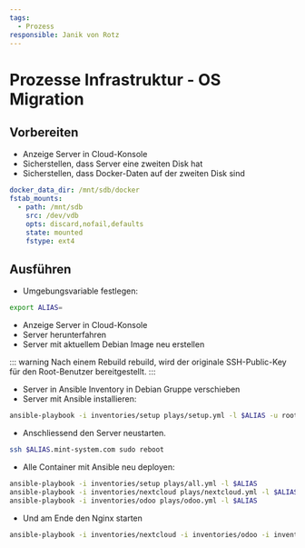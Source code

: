 ```yaml
---
tags:
  - Prozess
responsible: Janik von Rotz
---
```

# Prozesse Infrastruktur - OS Migration
## Vorbereiten

* Anzeige Server in Cloud-Konsole
* Sicherstellen, dass Server eine zweiten Disk hat
* Sicherstellen, dass Docker-Daten auf der zweiten Disk sind

```yml
docker_data_dir: /mnt/sdb/docker
fstab_mounts:
  - path: /mnt/sdb
    src: /dev/vdb
    opts: discard,nofail,defaults
    state: mounted
    fstype: ext4
```

## Ausführen

* Umgebungsvariable festlegen:

```bash
export ALIAS=
```

* Anzeige Server in Cloud-Konsole
* Server herunterfahren
* Server mit aktuellem Debian Image neu erstellen

::: warning
Nach einem Rebuild rebuild, wird der originale SSH-Public-Key für den Root-Benutzer bereitgestellt.
:::

* Server in Ansible Inventory in Debian Gruppe verschieben
* Server mit Ansible installieren: 

```bash
ansible-playbook -i inventories/setup plays/setup.yml -l $ALIAS -u root
```

* Anschliessend den Server neustarten.

```bash
ssh $ALIAS.mint-system.com sudo reboot
```

* Alle Container mit Ansible neu deployen:

```bash
ansible-playbook -i inventories/setup plays/all.yml -l $ALIAS
ansible-playbook -i inventories/nextcloud plays/nextcloud.yml -l $ALIAS
ansible-playbook -i inventories/odoo plays/odoo.yml -l $ALIAS
```

* Und am Ende den Nginx starten

```bash
ansible-playbook -i inventories/nextcloud -i inventories/odoo -i inventories/setup plays/nginx.yml -l $ALIAS --skip-tags check
```